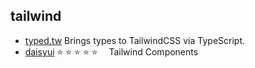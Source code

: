 ## tailwind

- [typed.tw](https://github.com/thien-do/typed.tw) Brings types to TailwindCSS via TypeScript.
- [daisyui](https://github.com/saadeghi/daisyui) ⭐️ ⭐️ ⭐️ ⭐️ ⭐️  Tailwind Components